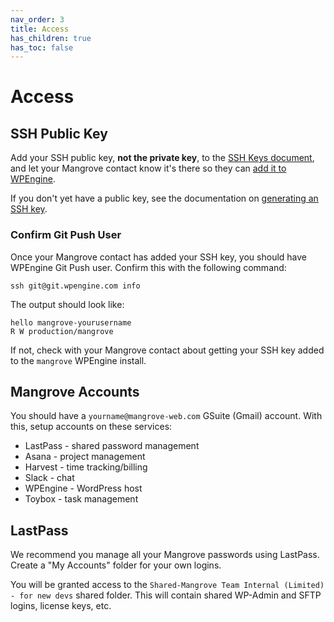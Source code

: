 ```yaml
---
nav_order: 3
title: Access
has_children: true
has_toc: false
---
```

# Access

## SSH Public Key
Add your SSH public key, **not the private key**, to the [SSH Keys document](https://docs.google.com/document/d/18f2wRxvz3h4fRB6XDwiAOWtG9yAR9olstZruN3ppMRY), and let your Mangrove contact know it's there so they can [add it to WPEngine](/wpengine/add-git-key).

If you don't yet have a public key, see the documentation on [generating an SSH key](generate-ssh-key).

### Confirm Git Push User
Once your Mangrove contact has added your SSH key, you should have WPEngine Git Push user. Confirm this with the following command:

`ssh git@git.wpengine.com info`

The output should look like:
```
hello mangrove-yourusername
R W	production/mangrove
```

If not, check with your Mangrove contact about getting your SSH key added to the `mangrove` WPEngine install.


## Mangrove Accounts
You should have a `yourname@mangrove-web.com` GSuite (Gmail) account. With this, setup accounts on these services:
* LastPass - shared password management
* Asana - project management
* Harvest - time tracking/billing
* Slack - chat
* WPEngine - WordPress host
* Toybox - task management

## LastPass
We recommend you manage all your Mangrove passwords using LastPass. Create a "My Accounts" folder for your own logins.

You will be granted access to the `Shared-Mangrove Team Internal (Limited) - for new devs` shared folder. This will contain shared WP-Admin and SFTP logins, license keys, etc.
